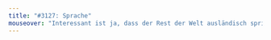 ```yaml
---
title: "#3127: Sprache"
mouseover: "Interessant ist ja, dass der Rest der Welt ausländisch spricht."
---
```


